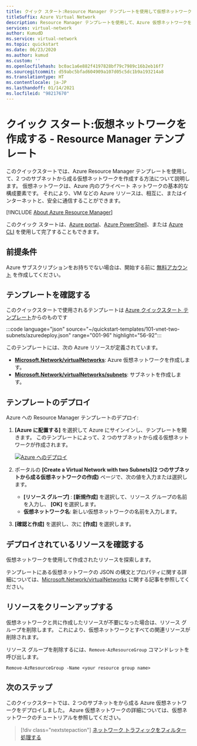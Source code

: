 ```yaml
---
title: クイック スタート:Resource Manager テンプレートを使用して仮想ネットワークを作成する
titleSuffix: Azure Virtual Network
description: Resource Manager テンプレートを使用して、Azure 仮想ネットワークを作成する方法について説明します。
services: virtual-network
author: KumudD
ms.service: virtual-network
ms.topic: quickstart
ms.date: 06/23/2020
ms.author: kumud
ms.custom: ''
ms.openlocfilehash: bc0ac1a6e882f4197828bf79c7989c16b2eb16f7
ms.sourcegitcommit: d59abc5bfad604909a107d05c5dc1b9a193214a8
ms.translationtype: HT
ms.contentlocale: ja-JP
ms.lasthandoff: 01/14/2021
ms.locfileid: "98217670"
---
```

# <a name="quickstart-create-a-virtual-network---resource-manager-template"></a>クイック スタート:仮想ネットワークを作成する - Resource Manager テンプレート

このクイックスタートでは、Azure Resource Manager テンプレートを使用して、2 つのサブネットから成る仮想ネットワークを作成する方法について説明します。 仮想ネットワークは、Azure 内のプライベート ネットワークの基本的な構成要素です。 それにより、VM などの Azure リソースは、相互に、またはインターネットと、安全に通信することができます。


[!INCLUDE [About Azure Resource Manager](../../includes/resource-manager-quickstart-introduction.md)]

このクイック スタートは、[Azure portal](quick-create-portal.md)、[Azure PowerShell](quick-create-powershell.md)、または [Azure CLI](quick-create-cli.md) を使用して完了することもできます。

## <a name="prerequisites"></a>前提条件

Azure サブスクリプションをお持ちでない場合は、開始する前に [無料アカウント](https://azure.microsoft.com/free/?WT.mc_id=A261C142F) を作成してください。

## <a name="review-the-template"></a>テンプレートを確認する

このクイックスタートで使用されるテンプレートは [Azure クイックスタート テンプレート](https://github.com/Azure/azure-quickstart-templates/blob/master/101-vnet-two-subnets/azuredeploy.json)からのものです

:::code language="json" source="~/quickstart-templates/101-vnet-two-subnets/azuredeploy.json" range="001-96" highlight="56-92":::

このテンプレートには、次の Azure リソースが定義されています。
- [**Microsoft.Network/virtualNetworks**](/azure/templates/microsoft.network/virtualnetworks): Azure 仮想ネットワークを作成します。
-  [**Microsoft.Network/virtualNetworks/subnets**](/azure/templates/microsoft.network/virtualnetworks/subnets): サブネットを作成します。

## <a name="deploy-the-template"></a>テンプレートのデプロイ

Azure への Resource Manager テンプレートのデプロイ:

1. **[Azure に配置する]** を選択して Azure にサインインし、テンプレートを開きます。 このテンプレートによって、2 つのサブネットから成る仮想ネットワークが作成されます。

   [![Azure へのデプロイ](../media/template-deployments/deploy-to-azure.svg)](https://portal.azure.com/#create/Microsoft.Template/uri/https%3A%2F%2Fraw.githubusercontent.com%2FAzure%2Fazure-quickstart-templates%2Fmaster%2F101-virtual-network-2vms-create%2Fazuredeploy.json)

2. ポータルの **[Create a Virtual Network with two Subnets]\(2 つのサブネットから成る仮想ネットワークの作成\)** ページで、次の値を入力または選択します。
   - **[リソース グループ]** : **[新規作成]** を選択して、リソース グループの名前を入力し、 **[OK]** を選択します。
   - **仮想ネットワーク名**: 新しい仮想ネットワークの名前を入力します。
3. **[確認と作成]** を選択し、次に **[作成]** を選択します。

## <a name="review-deployed-resources"></a>デプロイされているリソースを確認する

仮想ネットワークを使用して作成されたリソースを探索します。

テンプレートにある仮想ネットワークの JSON の構文とプロパティに関する詳細については、[Microsoft.Network/virtualNetworks](/azure/templates/microsoft.network/virtualnetworks) に関する記事を参照してください。

## <a name="clean-up-resources"></a>リソースをクリーンアップする

仮想ネットワークと共に作成したリソースが不要になった場合は、リソース グループを削除します。 これにより、仮想ネットワークとすべての関連リソースが削除されます。

リソース グループを削除するには、`Remove-AzResourceGroup` コマンドレットを呼び出します。

```azurepowershell-interactive
Remove-AzResourceGroup -Name <your resource group name>
```

## <a name="next-steps"></a>次のステップ
このクイックスタートでは、2 つのサブネットをから成る Azure 仮想ネットワークをデプロイしました。 Azure 仮想ネットワークの詳細については、仮想ネットワークのチュートリアルを参照してください。

> [!div class="nextstepaction"]
> [ネットワーク トラフィックをフィルター処理する](tutorial-filter-network-traffic.md)